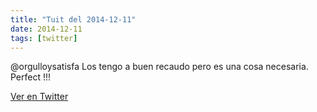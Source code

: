 ```yaml
---
title: "Tuit del 2014-12-11"
date: 2014-12-11
tags: [twitter]
---
```


@orgulloysatisfa Los tengo a buen recaudo pero es una cosa necesaria. Perfect !!!



[Ver en Twitter](https://twitter.com/i/web/status/542980147746721792)
